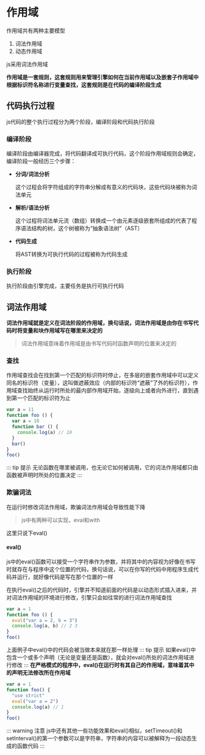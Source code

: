 # 作用域
作用域共有两种主要模型
1. 词法作用域
2. 动态作用域

js采用词法作用域

**作用域是一套规则，这套规则用来管理引擎如何在当前作用域以及嵌套子作用域中根据标识符名称进行变量查找，这套规则是在代码的编译阶段生成**
## 代码执行过程
js代码的整个执行过程分为两个阶段，编译阶段和代码执行阶段
### 编译阶段
编译阶段由编译器完成，将代码翻译成可执行代码，这个阶段作用域规则会确定，编译阶段一般经历三个步骤：
* **分词/词法分析**
  
  这个过程会将字符组成的字符串分解成有意义的代码块，这些代码块被称为词法单元
* **解析/语法分析**
  
  这个过程将词法单元流（数组）转换成一个由元素逐级嵌套所组成的代表了程序语法结构的树，这个树被称为“抽象语法树”（AST）
* **代码生成**

  将AST转换为可执行代码的过程被称为代码生成
### 执行阶段
执行阶段由引擎完成，主要任务是执行可执行代码

## 词法作用域
**词法作用域就是定义在词法阶段的作用域，换句话说，词法作用域是由你在书写代码时将变量和块作用域写在哪里来决定的**

> 词法作用域意味着作用域是由书写代码时函数声明的位置来决定的
### 查找
作用域查找会在找到第一个匹配的标识符时停止，在多层的嵌套作用域中可以定义同名的标识符（变量），这叫做遮蔽效应（内部的标识符“遮蔽”了外的标识符），作用域查找始终从运行时所处的最内部作用域开始，逐级向上或者向外进行，直到遇到第一个匹配的标识符为止
``` js
var a = 11
function foo () {
  var a = 10
  function bar () {
    console.log(a) // 10
  }
  bar()
}
foo()
```
::: tip 提示
  无论函数在哪里被调用，也无论它如何被调用，它的词法作用域都只由函数被声明时所处的位置决定
:::
### 欺骗词法
在运行时修改词法作用域，欺骗词法作用域会导致性能下降

> js中有两种可以实现，eval和with

这里只说下eval()

#### eval()
js中的eval()函数可以接受一个字符串作为参数，并将其中的内容视为好像在书写时就存在与程序中这个位置的代码，换句话说，可以在你写的代码中用程序生成代码并运行，就好像代码是写在那个位置的一样

在执行eval()之后的代码时，引擎并不知道前面的代码是以动态形式插入进来，并对词法作用域的环境进行修改，引擎只会如往常的进行词法作用域查找
```js
var a = 1
function foo () {
  eval("var a = 2, b = 3")
  console.log(a, b) // 2 3
}
foo()
```
上面例子中eval()中的代码会被当做本来就在那一样处理
::: tip 提示
  如果eval()中包含一个或多个声明（无论是变量还是函数），就会对eval()所处的词法作用域进行修改
:::
**在严格模式的程序中，eval()在运行时有其自己的作用域，意味着其中的声明无法修改所在作用域**
```js
var a = 1
function foo() {
  "use strict"
  eval("var a = 2")
  console.log(a) // 1
}
foo()
```
::: warning 注意
  js中还有其他一些功能效果和eval()相似，setTimeout()和setInterval()的第一个参数可以是字符串，字符串的内容可以被解释为一段动态生成的函数代码
:::






